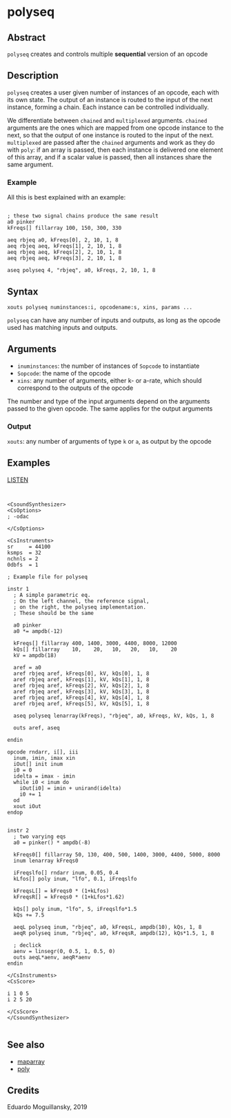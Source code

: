 # polyseq

## Abstract

`polyseq` creates and controls multiple **sequential** version of an opcode

## Description

`polyseq` creates a user given number of instances of an opcode, each with its own state.
The output of an instance is routed to the input of the next instance, forming a chain.
Each instance can be controlled individually.

We differentiate between `chained` and `multiplexed` arguments. `chained` arguments are
the ones which are mapped from one opcode instance to the next, so that the output of 
one instance is routed to the input of the next. `multiplexed` are passed after the 
`chained` arguments and work as they do with `poly`: if an array is passed, then each 
instance is delivered one element of this array, and if a scalar value is passed, then 
all instances share the same argument.

### Example

All this is best explained with an example:

```csound

; these two signal chains produce the same result
a0 pinker
kFreqs[] fillarray 100, 150, 300, 330

aeq rbjeq a0, kFreqs[0], 2, 10, 1, 8
aeq rbjeq aeq, kFreqs[1], 2, 10, 1, 8
aeq rbjeq aeq, kFreqs[2], 2, 10, 1, 8
aeq rbjeq aeq, kFreqs[3], 2, 10, 1, 8

aseq polyseq 4, "rbjeq", a0, kFreqs, 2, 10, 1, 8
```

## Syntax

    xouts polyseq numinstances:i, opcodename:s, xins, params ...
    
`polyseq` can have any number of inputs and outputs, as long as the opcode
used has matching inputs and outputs.     

## Arguments

* `inuminstances`: the number of instances of `Sopcode` to instantiate
* `Sopcode`: the name of the opcode
* `xins`: any number of arguments, either k- or a-rate, which should correspond
          to the outputs of the opcode

The number and type of the input arguments depend on the arguments passed to the 
given opcode. The same applies for the output arguments

### Output

`xouts`: any number of arguments of type `k` or `a`, as output by the opcode


## Examples

[LISTEN](https://raw.githubusercontent.com/gesellkammer/csound-plugins/master/src/poly/examples/polyseq.mp3)

```csound


<CsoundSynthesizer>
<CsOptions>
; -odac           

</CsOptions>

<CsInstruments>
sr     = 44100
ksmps  = 32
nchnls = 2
0dbfs  = 1

; Example file for polyseq

instr 1
  ; A simple parametric eq.
  ; On the left channel, the reference signal,
  ; on the right, the polyseq implementation.
  ; These should be the same

  a0 pinker
  a0 *= ampdb(-12)
  
  kFreqs[] fillarray 400, 1400, 3000, 4400, 8000, 12000
  kQs[] fillarray    10,    20,   10,   20,   10,    20
  kV = ampdb(18)
  
  aref = a0
  aref rbjeq aref, kFreqs[0], kV, kQs[0], 1, 8
  aref rbjeq aref, kFreqs[1], kV, kQs[1], 1, 8
  aref rbjeq aref, kFreqs[2], kV, kQs[2], 1, 8
  aref rbjeq aref, kFreqs[3], kV, kQs[3], 1, 8
  aref rbjeq aref, kFreqs[4], kV, kQs[4], 1, 8
  aref rbjeq aref, kFreqs[5], kV, kQs[5], 1, 8

  aseq polyseq lenarray(kFreqs), "rbjeq", a0, kFreqs, kV, kQs, 1, 8

  outs aref, aseq
  
endin

opcode rndarr, i[], iii
  inum, imin, imax xin 
  iOut[] init inum 
  i0 = 0
  idelta = imax - imin
  while i0 < inum do 
    iOut[i0] = imin + unirand(idelta)
    i0 += 1
  od 
  xout iOut
endop


instr 2
  ; two varying eqs
  a0 = pinker() * ampdb(-8)

  kFreqs0[] fillarray 50, 130, 400, 500, 1400, 3000, 4400, 5000, 8000
  inum lenarray kFreqs0

  iFreqslfo[] rndarr inum, 0.05, 0.4
  kLfos[] poly inum, "lfo", 0.1, iFreqslfo

  kFreqsL[] = kFreqs0 * (1+kLfos)
  kFreqsR[] = kFreqs0 * (1+kLfos*1.62)

  kQs[] poly inum, "lfo", 5, iFreqslfo*1.5
  kQs += 7.5

  aeqL polyseq inum, "rbjeq", a0, kFreqsL, ampdb(10), kQs, 1, 8
  aeqR polyseq inum, "rbjeq", a0, kFreqsR, ampdb(12), kQs*1.5, 1, 8

  ; declick
  aenv = linsegr(0, 0.5, 1, 0.5, 0)
  outs aeqL*aenv, aeqR*aenv
endin
      
</CsInstruments>
<CsScore>

i 1 0 5
i 2 5 20

</CsScore>
</CsoundSynthesizer>


```

## See also

* [maparray](http://www.csounds.com/manual/html/maparray.html)
* [poly](poly.md)

## Credits

Eduardo Moguillansky, 2019

